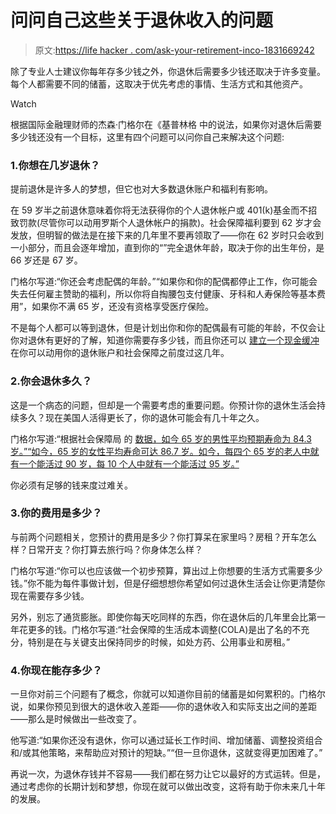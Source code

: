 # 问问自己这些关于退休收入的问题

> 原文:[https://life hacker . com/ask-your-retirement-inco-1831669242](https://lifehacker.com/ask-yourself-these-questions-about-your-retirement-inco-1831669242)

除了专业人士建议你每年存多少钱之外，你退休后需要多少钱还取决于许多变量。每个人都需要不同的储蓄，这取决于优先考虑的事情、生活方式和其他资产。

Watch

根据国际金融理财师的杰森·门格尔在《基普林格 中的说法，如果你对退休后需要多少钱还没有一个目标，这里有四个问题可以问你自己来解决这个问题:

### 1.你想在几岁退休？

提前退休是许多人的梦想，但它也对大多数退休账户和福利有影响。

在 59 岁半之前退休意味着你将无法获得你的个人退休帐户或 401(k)基金而不招致罚款(尽管你可以动用罗斯个人退休帐户的捐款)。社会保障福利要到 62 岁才会发放，但明智的做法是在接下来的几年里不要再领取了——你在 62 岁时只会收到一小部分，而且会逐年增加，直到你的“”完全退休年龄，取决于你的出生年份，是 66 岁还是 67 岁。

门格尔写道:“你还会考虑配偶的年龄。”“如果你和你的配偶都停止工作，你可能会失去任何雇主赞助的福利，所以你将自掏腰包支付健康、牙科和人寿保险等基本费用”，如果你不满 65 岁，还没有资格享受医疗保险。

不是每个人都可以等到退休，但是计划出你和你的配偶最有可能的年龄，不仅会让你对退休有更好的了解，知道你需要存多少钱，而且你还可以 [建立一个现金缓冲](https://twocents.lifehacker.com/how-to-prevent-market-dips-from-tanking-your-retirement-1831617500) 在你可以动用你的退休账户和社会保障之前度过这几年。

### 2.你会退休多久？

这是一个病态的问题，但却是一个需要考虑的重要问题。你预计你的退休生活会持续多久？现在美国人活得更长了，你的退休可能会有几十年之久。

门格尔写道:“根据社会保障局 的 [数据，如今 65 岁的男性平均预期寿命为 84.3 岁。”“如今，65 岁的女性平均寿命可达 86.7 岁。如今，每四个 65 岁的老人中就有一个能活过 90 岁，每 10 个人中就有一个能活过 95 岁。”](https://www.ssa.gov/planners/lifeexpectancy.html)

你必须有足够的钱来度过难关。

### 3.你的费用是多少？

与前两个问题相关，您预计的费用是多少？你打算呆在家里吗？房租？开车怎么样？日常开支？你打算去旅行吗？你身体怎么样？

门格尔写道:“你可以也应该做一个初步预算，算出过上你想要的生活方式需要多少钱。”你不能为每件事做计划，但是仔细想想你希望如何过退休生活会让你更清楚你现在需要存多少钱。

另外，别忘了通货膨胀。即使你每天吃同样的东西，你在退休后的几年里会比第一年花更多的钱。门格尔写道:“社会保障的生活成本调整(COLA)是出了名的不充分，特别是在与关键支出保持同步的时候，如处方药、公用事业和房租。”

### 4.你现在能存多少？

一旦你对前三个问题有了概念，你就可以知道你目前的储蓄是如何累积的。门格尔说，如果你预见到很大的退休收入差距——你的退休收入和实际支出之间的差距——那么是时候做出一些改变了。

他写道:“如果你还没有退休，你可以通过延长工作时间、增加储蓄、调整投资组合和/或其他策略，来帮助应对预计的短缺。”“但一旦你退休，这就变得更加困难了。”

再说一次，为退休存钱并不容易——我们都在努力让它以最好的方式运转。但是，通过考虑你的长期计划和梦想，你现在就可以做出改变，这将有助于你未来几十年的发展。